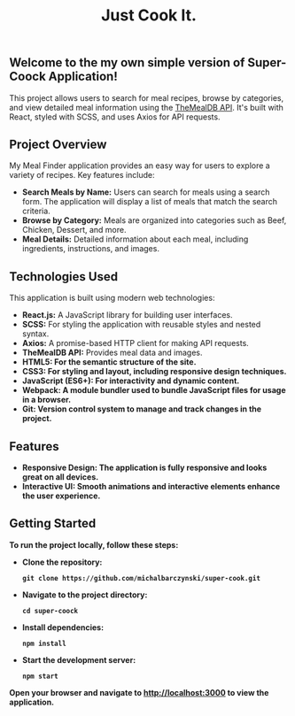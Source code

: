 <!DOCTYPE html>
<html lang="pl">
<body>
    <header>
        <div class="container">
            <div id="branding">
                <h1><span class="highlight">Just Cook It.</span></h1>
            </div>
        </div>
    </header>
    <div class="container">
        <div class="content">
            <h2>Welcome to the my own simple version of Super-Coock Application!</h2>
            <p>This project allows users to search for meal recipes, browse by categories, and view detailed meal information using the <a href="https://www.TheMealDB.com/" target="_blank" class="highlight">TheMealDB API</a>. It's built with React, styled with SCSS, and uses Axios for API requests.</p>
        </div>
        <div class="content">
            <h2>Project Overview</h2>
            <p>My Meal Finder application provides an easy way for users to explore a variety of recipes. Key features include:</p>
            <ul>
                <li><strong>Search Meals by Name:</strong> Users can search for meals using a search form. The application will display a list of meals that match the search criteria.</li>
                <li><strong>Browse by Category:</strong> Meals are organized into categories such as Beef, Chicken, Dessert, and more.</li>
                <li><strong>Meal Details:</strong> Detailed information about each meal, including ingredients, instructions, and images.</li>
            </ul>
        </div>
        <div class="content">
            <h2>Technologies Used</h2>
            <p>This application is built using modern web technologies:</p>
            <ul>
                <li><strong>React.js:</strong> A JavaScript library for building user interfaces.</li>
                <li><strong>SCSS:</strong> For styling the application with reusable styles and nested syntax.</li>
                <li><strong>Axios:</strong> A promise-based HTTP client for making API requests.</li>
                <li><strong>TheMealDB API:</strong> Provides meal data and images.</li>
                <li><strong>HTML5: For the semantic structure of the site.</li>
                <li><strong>CSS3: For styling and layout, including responsive design techniques.</li>
                <li><strong>JavaScript (ES6+): For interactivity and dynamic content.</li>
                <li><strong>Webpack: A module bundler used to bundle JavaScript files for usage in a browser.</li>
                <li><strong>Git: Version control system to manage and track changes in the project.</li>
            </ul>
        </div>
        <div class="content">
            <h2>Features</h2>
            <ul>
                <li><strong>Responsive Design:</strong> The application is fully responsive and looks great on all devices.</li>
                <li><strong>Interactive UI:</strong> Smooth animations and interactive elements enhance the user experience.</li>
            </ul>
        </div>
        <div class="content">
            <h2>Getting Started</h2>
            <p>To run the project locally, follow these steps:</p>
            <ul>
                <li><strong>Clone the repository:</strong></li>
                <pre><code>git clone https://github.com/michalbarczynski/super-cook.git</code></pre>
                <li><strong>Navigate to the project directory:</strong></li>
                <pre><code>cd super-coock</code></pre>
                <li><strong>Install dependencies:</strong></li>
                <pre><code>npm install</code></pre>
                <li><strong>Start the development server:</strong></li>
                <pre><code>npm start</code></pre>
            </ul>
            <p>Open your browser and navigate to <a href="http://localhost:3000" target="_blank">http://localhost:3000</a> to view the application.</p>
        </div>
    </div>
</body>
</html>

